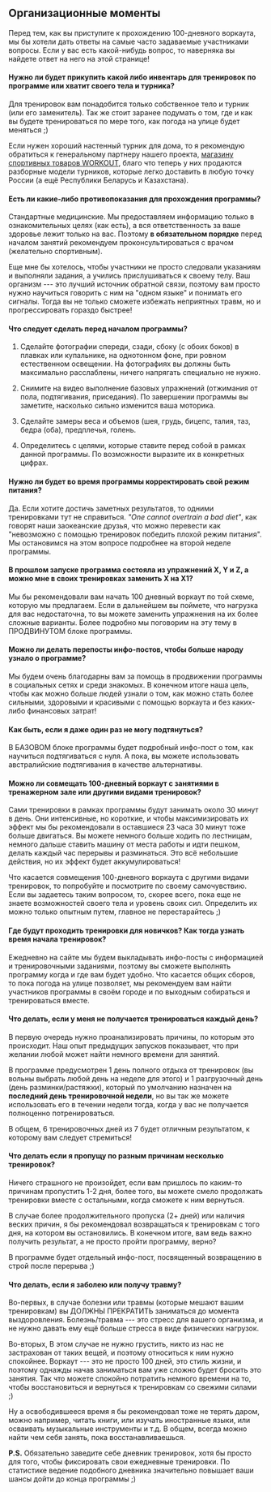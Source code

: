## Организационные моменты

Перед тем, как вы приступите к прохождению 100-дневного воркаута, мы бы хотели дать ответы на самые часто задаваемые участниками вопросы. Если у вас есть какой-нибудь вопрос, то наверняка вы найдете ответ на него на этой странице! 

#### Нужно ли будет прикупить какой либо инвентарь для тренировок по программе или хватит своего тела и турника?

Для тренировок вам понадобится только собственное тело и турник (или его заменитель). Так же стоит заранее подумать о том, где и как вы будете тренироваться по мере того, как погода на улице будет меняться ;) 

Если нужен хороший настенный турник для дома, то я рекомендую обратиться к генеральному партнеру нашего проекта, [магазину спортивных товаров WORKOUT](http://workoutshop.ru?utm_source=workout.su&utm_medium=100DW), благо что теперь у них продаются разборные модели турников, которые легко доставить в любую точку России (а ещё Республики Беларусь и Казахстана). 

#### Есть ли какие-либо противопоказания для прохождения программы?

Стандартные медицинские. Мы предоставляем информацию только в ознакомительных целях (как есть), а вся ответственность за ваше здоровье лежит только на вас. Поэтому **в обязательном порядке** перед началом занятий рекомендуем проконсультироваться с врачом (желательно спортивным). 

Еще мне бы хотелось, чтобы участники не просто следовали указаниям и выполняли задания, а учились прислушиваться к своему телу. Ваш организм --- это лучший источник обратной связи, поэтому вам просто нужно научиться говорить с ним на "одном языке" и понимать его сигналы. Тогда вы не только сможете избежать неприятных травм, но и прогрессировать гораздо быстрее! 

#### Что следует сделать перед началом программы?

1. Сделайте фотографии спереди, сзади, сбоку (с обоих боков) в плавках или купальнике, на однотонном фоне, при ровном естественном освещении. На фотографиях вы должны быть максимально расслаблены, ничего напрягать специально не нужно. 

2. Снимите на видео выполнение базовых упражнений (отжимания от пола, подтягивания, приседания). По завершении программы вы заметите, насколько сильно изменится ваша моторика. 

3. Сделайте замеры веса и объемов (шея, грудь, бицепс, талия, таз, бедра (оба), предплечья, голень. 

4. Определитесь с целями, которые ставите перед собой в рамках данной программы. По возможности выразите их в конкретных цифрах. 

#### Нужно ли будет во время программы корректировать свой режим питания?

Да. Если хотите достичь заметных результатов, то одними тренировками тут не справиться. *"One cannot overtrain a bad diet"*, как говорят наши заокеанские друзья, что можно перевести как "невозможно с помощью тренировок победить плохой режим питания". Мы остановимся на этом вопросе подробнее на второй неделе программы. 

#### В прошлом запуске программа состояла из упражнений Х, Y и Z, а можно мне в своих тренировках заменить X на X1?

Мы бы рекомендовали вам начать 100 дневный воркаут по той схеме, которую мы предлагаем. Если в дальнейшем вы поймете, что нагрузка для вас недостаточна, то вы можете заменить упражнения на их более сложные варианты. Более подробно мы поговорим на эту тему в ПРОДВИНУТОМ блоке программы. 

#### Можно ли делать перепосты инфо-постов, чтобы больше народу узнало о программе?

Мы будем очень благодарны вам за помощь в продвижении программы в социальных сетях и среди знакомых. В конечном итоге наша цель, чтобы как можно больше людей узнали о том, как можно стать более сильными, здоровыми и красивыми с помощью воркаута и без каких-либо финансовых затрат! 

#### Как быть, если я даже один раз не могу подтянуться?

В БАЗОВОМ блоке программы будет подробный инфо-пост о том, как научиться подтягиваться с нуля. А пока, вы можете использовать австралийские подтягивания в качестве альтернативы. 

#### Можно ли совмещать 100-дневный воркаут с занятиями в тренажерном зале или другими видами тренировок?

Сами тренировки в рамках программы будут занимать около 30 минут в день. Они интенсивные, но короткие, и чтобы максимизировать их эффект мы бы рекомендовали в оставшиеся 23 часа 30 минут тоже больше двигаться. Вы можете немного больше ходить по лестницам, немного дальше ставить машину от места работы и идти пешком, делать каждый час перерывы и разминаться. Это всё небольшие действия, но их эффект будет аккумулироваться! 

Что касается совмещения 100-дневного воркаута с другими видами тренировок, то попробуйте и посмотрите по своему самочувствию. Если вы задаетесь таким вопросом, то, скорее всего, пока еще не знаете возможностей своего тела и уровень своих сил. Определить их можно только опытным путем, главное не перестарайтесь ;) 

#### Где будут проходить тренировки для новичков? Как тогда узнать время начала тренировок?

Ежедневно на сайте мы будем выкладывать инфо-посты с информацией и тренировочными заданиями, поэтому вы сможете выполнять программу когда и где вам будет удобно. Что касается общих сборов, то пока погода на улице позволяет, мы рекомендуем вам найти участников программы в своём городе и по выходным собираться и тренироваться вместе. 

#### Что делать, если у меня не получается тренироваться каждый день?

В первую очередь нужно проанализировать причины, по которым это происходит. Наш опыт предыдущих запусков показывает, что при желании любой может найти немного времени для занятий. 

В программе предусмотрен 1 день полного отдыха от тренировок (вы вольны выбрать любой день на неделе для этого) и 1 разгрузочный день (день разминки/растяжки), который по умолчанию назначен на **последний день тренировочной недели**, но вы так же можете использовать его в течении недели тогда, когда у вас не получается полноценно потренироваться. 

В общем, 6 тренировочных дней из 7 будет отличным результатом, к которому вам следует стремиться! 

#### Что делать если я пропущу по разным причинам несколько тренировок?

Ничего страшного не произойдет, если вам пришлось по каким-то причинам пропустить 1-2 дня, более того, вы можете смело продолжать тренировки вместе с остальными, когда сможете к ним вернуться. 

В случае более продолжительного пропуска (2+ дней) или наличия веских причин, я бы рекомендовал возвращаться к тренировкам с того дня, на котором вы остановились. В конечном итоге, вам ведь важно получить результат, а не просто пройти программу, верно? 

В программе будет отдельный инфо-пост, посвященный возвращению в строй после перерыва ;) 

#### Что делать, если я заболею или получу травму?

Во-первых, в случае болезни или травмы (которые мешают вашим тренировкам) вы ДОЛЖНЫ ПРЕКРАТИТЬ заниматься до момента выздоровления. Болезнь/травма --- это стресс для вашего организма, и не нужно давать ему ещё больше стресса в виде физических нагрузок. 

Во-вторых, В этом случае не нужно грустить, никто из нас не застрахован от таких вещей, и поэтому относиться к ним нужно спокойнее. Воркаут --- это не просто 100 дней, это стиль жизни, и поэтому однажды начав заниматься вам уже сложно будет бросить это занятия. Так что можете спокойно потратить немного времени на то, чтобы восстановиться и вернуться к тренировкам со свежими силами ;) 

Ну а освободившееся время я бы рекомендовал тоже не терять даром, можно например, читать книги, или изучать иностранные языки, или осваивать музыкальные инструменты и т.д. В общем, всегда можно найти чем себя занять, пока восстанавливаешься. 

**P.S.** Обязательно заведите себе дневник тренировок, хотя бы просто для того, чтобы фиксировать свои ежедневные тренировки. По статистике ведение подобного дневника значительно повышает ваши шансы дойти до конца программы ;) 

